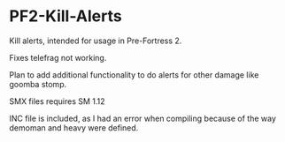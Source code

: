 # PF2-Kill-Alerts
Kill alerts, intended for usage in Pre-Fortress 2.

Fixes telefrag not working.

Plan to add additional functionality to do alerts for other damage like goomba stomp. 

SMX files requires SM 1.12

INC file is included, as I had an error when compiling because of the way demoman and heavy were defined. 

